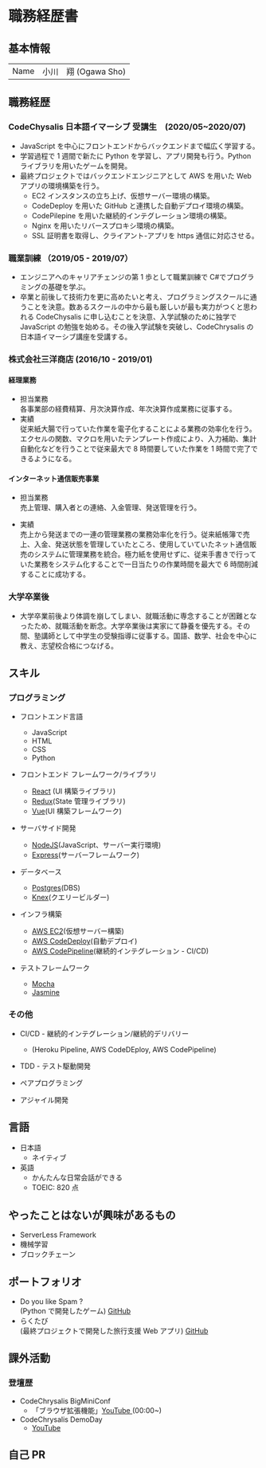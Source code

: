 # 職務経歴書

## 基本情報

|      |                      |
| ---- | -------------------- |
| Name | 小川　翔 (Ogawa Sho) |

## 職務経歴

### CodeChysalis 日本語イマーシブ 受講生　(2020/05~2020/07)

- JavaScript を中心にフロントエンドからバックエンドまで幅広く学習する。
- 学習過程で 1 週間で新たに Python を学習し、アプリ開発も行う。Python ライブラリを用いたゲームを開発。
- 最終プロジェクトではバックエンドエンジニアとして AWS を用いた Web アプリの環境構築を行う。
  - EC2 インスタンスの立ち上げ、仮想サーバー環境の構築。
  - CodeDeploy を用いた GitHub と連携した自動デプロイ環境の構築。
  - CodePilepine を用いた継続的インテグレーション環境の構築。
  - Nginx を用いたリバースプロキシ環境の構築。
  - SSL 証明書を取得し、クライアント-アプリを https 通信に対応させる。

### 職業訓練 （2019/05 - 2019/07）

- エンジニアへのキャリアチェンジの第 1 歩として職業訓練で C#でプログラミングの基礎を学ぶ。
- 卒業と前後して技術力を更に高めたいと考え、プログラミングスクールに通うことを決意。数あるスクールの中から最も厳しいが最も実力がつくと思われる CodeChysalis に申し込むことを決意、入学試験のために独学で JavaScript の勉強を始める。その後入学試験を突破し、CodeChrysalis の日本語イマーシブ講座を受講する。

### 株式会社三洋商店 (2016/10 - 2019/01)

#### 経理業務<br/>

- 担当業務<br/>
  各事業部の経費精算、月次決算作成、年次決算作成業務に従事する。
- 実績<br/>
  従来紙大腸で行っていた作業を電子化することによる業務の効率化を行う。エクセルの関数、マクロを用いたテンプレート作成により、入力補助、集計自動化などを行うことで従来最大で 8 時間要していた作業を 1 時間で完了できるようになる。

#### インターネット通信販売事業<br/>

- 担当業務<br/>
  売上管理、購入者との連絡、入金管理、発送管理を行う。

- 実績 <br/>
  売上から発送までの一連の管理業務の業務効率化を行う。従来紙帳簿で売上、入金、発送状態を管理していたところ、使用していていたネット通信販売のシステムに管理業務を統合。極力紙を使用せずに、従来手書きで行っていた業務をシステム化することで一日当たりの作業時間を最大で 6 時間削減することに成功する。

### 大学卒業後

- 大学卒業前後より体調を崩してしまい、就職活動に専念することが困難となったため、就職活動を断念。大学卒業後は実家にて静養を優先する。その間、塾講師として中学生の受験指導に従事する。国語、数学、社会を中心に教え、志望校合格につなげる。

## スキル

### プログラミング

- フロントエンド言語

  - JavaScript
  - HTML
  - CSS
  - Python

- フロントエンド フレームワーク/ライブラリ

  - <a href="https://ja.reactjs.org/">React</a> (UI 構築ライブラリ)
  - <a href="https://redux.js.org/">Redux</a>(State 管理ライブラリ)
  - <a href="https://jp.vuejs.org/index.html">Vue</a>(UI 構築フレームワーク)

- サーバサイド開発

  - <a href="https://nodejs.org/ja/">NodeJS</a>(JavaScript、サーバー実行環境)
  - <a href="https://expressjs.com/">Express</a>(サーバーフレームワーク)

- データベース

  - <a href="https://www.postgresql.org/">Postgres</a>(DBS)
  - <a href="http://knexjs.org/">Knex</a>(クエリービルダー)

- インフラ構築

  - <a href="https://aws.amazon.com/jp/ec2/">AWS EC2</a>(仮想サーバー構築)
  - <a href="https://aws.amazon.com/jp/codedeploy/">AWS CodeDeploy</a>(自動デプロイ)
  - <a href="https://aws.amazon.com/jp/ecodepypeline/">AWS CodePipeline</a>(継続的インテグレーション - CI/CD)

- テストフレームワーク
  - <a href="https://mochajs.org/"> Mocha</a>
  - <a href="https://jasmine.github.io/">Jasmine</a>

### その他

- CI/CD - 継続的インテグレーション/継続的デリバリー

  - (Heroku Pipeline, AWS CodeDEploy, AWS CodePipeline)

- TDD - テスト駆動開発
- ペアプログラミング
- アジャイル開発

## 言語

- 日本語
  - ネイティブ
- 英語
  - かんたんな日常会話ができる
  - TOEIC: 820 点

## やったことはないが興味があるもの

- ServerLess Framework
- 機械学習
- ブロックチェーン

## ポートフォリオ

- Do you like Spam ? <br>
  (Python で開発したゲーム)
  <a href="https://github.com/linus-sh/spam-game">GitHub</a>
- らくたび <br>
  (最終プロジェクトで開発した旅行支援 Web アプリ)
  <a href="">GitHub</a>

## 課外活動

### 登壇歴

- CodeChrysalis BigMiniConf<br/>
  - 「ブラウザ拡張機能」<a href='https://www.youtube.com/watch?v=fhKgdzXkQeM'>YouTube </a>(00:00~)
- CodeChrysalis DemoDay
  - <a href=''>YouTube</a>

## 自己 PR
